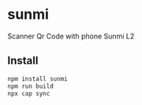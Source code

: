 # sunmi

Scanner Qr Code with phone Sunmi L2

## Install

```bash
npm install sunmi
npm run build
npx cap sync
```
